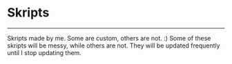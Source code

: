# Skripts
___________
Skripts made by me. Some are custom, others are not. :)
Some of these skripts will be messy, while others are not.
They will be updated frequently until I stop updating them.
